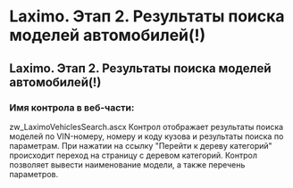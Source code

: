 ﻿---
description: 2.4.7
---
# Laximo. Этап 2. Результаты поиска моделей автомобилей(!)
## Laximo. Этап 2. Результаты поиска моделей автомобилей(!)
### Имя контрола в веб-части: 
zw_LaximoVehiclesSearch.ascx
Контрол отображает результаты поиска моделей по VIN-номеру, номеру и коду кузова и результаты поиска по параметрам. 
При нажатии на ссылку "Перейти к дереву категорий" происходит переход на страницу с деревом категорий.
Контрол позволяет вывести наименование модели, а также перечень параметров.

